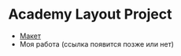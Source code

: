# Academy Layout Project

- [Макет](https://cdn.dribbble.com/userupload/2745586/file/original-7f0fa031e809b3802ff3a65736b38259.png?compress=1)
- Моя работа (ссылка появится позже или нет)
